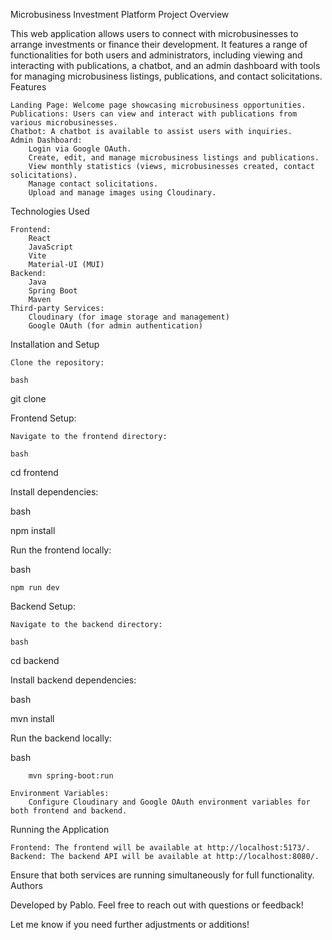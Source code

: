 
Microbusiness Investment Platform
Project Overview

This web application allows users to connect with microbusinesses to arrange investments or finance their development. It features a range of functionalities for both users and administrators, including viewing and interacting with publications, a chatbot, and an admin dashboard with tools for managing microbusiness listings, publications, and contact solicitations.
Features

    Landing Page: Welcome page showcasing microbusiness opportunities.
    Publications: Users can view and interact with publications from various microbusinesses.
    Chatbot: A chatbot is available to assist users with inquiries.
    Admin Dashboard:
        Login via Google OAuth.
        Create, edit, and manage microbusiness listings and publications.
        View monthly statistics (views, microbusinesses created, contact solicitations).
        Manage contact solicitations.
        Upload and manage images using Cloudinary.

Technologies Used

    Frontend:
        React
        JavaScript
        Vite
        Material-UI (MUI)
    Backend:
        Java
        Spring Boot
        Maven
    Third-party Services:
        Cloudinary (for image storage and management)
        Google OAuth (for admin authentication)

Installation and Setup

    Clone the repository:

    bash

git clone <repository-url>

Frontend Setup:

    Navigate to the frontend directory:

    bash

cd frontend

Install dependencies:

bash

npm install

Run the frontend locally:

bash

    npm run dev

Backend Setup:

    Navigate to the backend directory:

    bash

cd backend

Install backend dependencies:

bash

mvn install

Run the backend locally:

bash

        mvn spring-boot:run

    Environment Variables:
        Configure Cloudinary and Google OAuth environment variables for both frontend and backend.

Running the Application

    Frontend: The frontend will be available at http://localhost:5173/.
    Backend: The backend API will be available at http://localhost:8080/.

Ensure that both services are running simultaneously for full functionality.
Authors

Developed by Pablo. Feel free to reach out with questions or feedback!

Let me know if you need further adjustments or additions!
